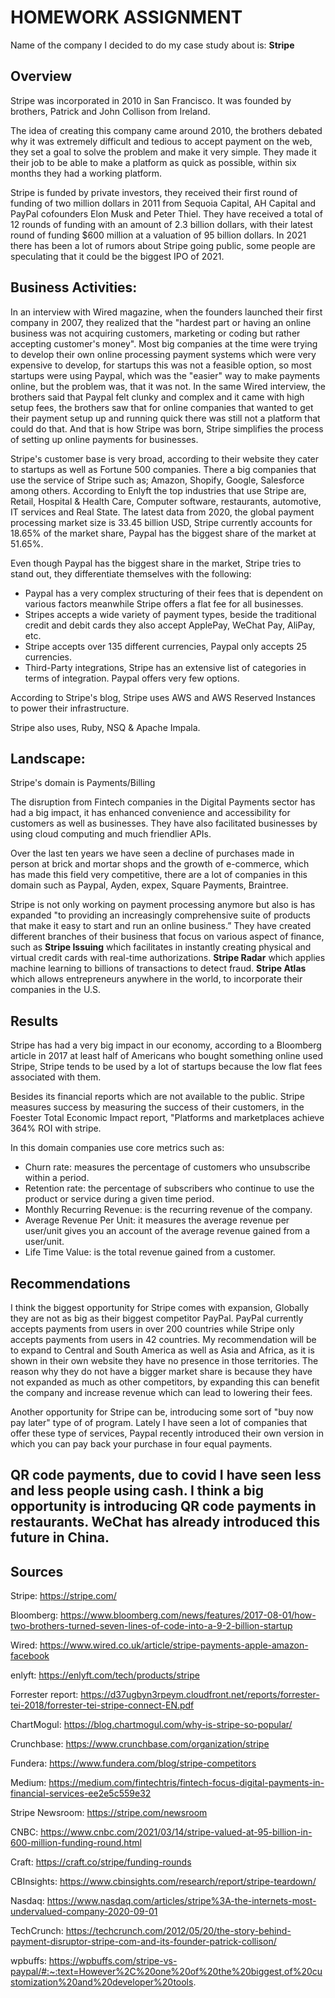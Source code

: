 # HOMEWORK ASSIGNMENT


Name of the company I decided to do my case study about is: **Stripe**

## Overview
Stripe was incorporated in 2010 in San Francisco. 
It was founded by brothers, Patrick and John Collison from Ireland.

The idea of creating this company came around 2010, the brothers debated why it was extremely difficult and tedious to accept payment on the web, they set a goal to solve the problem and make it very simple. 
They made it their job to be able to make a platform as quick as possible, within six months they had a working platform. 

Stripe is funded by private investors, they received their first round of funding of two million dollars in 2011 from Sequoia Capital, AH Capital and PayPal cofounders Elon Musk and Peter Thiel. 
They have received  a total of 12 rounds of funding with an amount of 2.3 billion dollars, with their latest round of funding $600 million at a valuation of 95 billion dollars.
In 2021 there has been a lot of rumors about Stripe going public, some people are speculating that it could be the biggest IPO of 2021.

## Business Activities:

In an interview with Wired magazine, when the founders launched their first company in 2007, they realized that the "hardest part or having an online business was not acquiring customers, marketing or coding but rather accepting customer's money".
Most big companies at the time were trying to develop their own online processing payment systems which were very expensive to develop, for startups this was not a feasible option, so most startups were using Paypal, which was the "easier" way to make payments online, but the problem was, that it was not. In the same Wired interview, the brothers said that Paypal felt clunky and complex and it came with high setup fees, the brothers saw that for online companies that wanted to get their payment setup up and running quick there was still not a platform that could do that. 
And that is how Stripe was born, Stripe simplifies the process of setting up online payments for businesses. 


Stripe's customer base is very broad, according to their website they cater to startups as well as Fortune 500 companies. There a big companies that use the service of Stripe such as; Amazon, Shopify, Google, Salesforce among others.
According to Enlyft the top industries that use Stripe are, Retail, Hospital & Health Care, Computer software, restaurants, automotive, IT services and Real State.
The latest data from 2020, the global payment processing market size is 33.45 billion USD, Stripe currently accounts for 18.65% of the market share, Paypal has the biggest share of the market at 51.65%.


Even though Paypal has the biggest share in the market, Stripe tries to stand out, they differentiate themselves with the following:
* Paypal has a very complex structuring of their fees that is dependent on various factors meanwhile Stripe offers a flat fee for all businesses. 
* Stripes accepts a wide variety of payment types, beside the traditional credit and debit cards they also accept ApplePay, WeChat Pay, AliPay, etc. 
* Stripe accepts over 135 different currencies, Paypal only accepts 25 currencies. 
* Third-Party integrations, Stripe has an extensive list of categories in terms of integration. Paypal offers very few options.


According to Stripe's blog, Stripe uses AWS and AWS Reserved Instances to power their infrastructure.

Stripe also uses, Ruby, NSQ & Apache Impala.

## Landscape:

Stripe's domain is Payments/Billing

The disruption from Fintech companies in the Digital Payments sector has had a big impact, it has enhanced convenience and accessibility  for customers as well as businesses. They have also facilitated businesses by using cloud computing and much friendlier APIs.

Over the last ten years we have seen a decline of purchases made in person at brick and mortar shops and the growth of e-commerce, which has made this field very competitive, there are a lot of companies in this domain such as Paypal, Ayden, expex, Square Payments, Braintree.

Stripe is not only working on payment processing anymore but also is has expanded "to providing an increasingly comprehensive suite of products that make it easy to start and run an online business.”
They have created different branches of their business that focus on various aspect of finance, such as **Stripe Issuing** which facilitates in instantly creating physical and virtual credit cards with real-time authorizations. **Stripe Radar** which applies machine learning to billions of transactions to detect fraud. **Stripe Atlas** which allows entrepreneurs anywhere in the world, to incorporate their companies in the U.S.



## Results

Stripe has had a very big impact in our economy, according to a Bloomberg article in 2017 at least half of Americans who bought something online used Stripe, Stripe tends to be used by a lot of startups because the low flat fees associated with them. 

Besides its financial reports which are not available to the public. Stripe measures success by measuring the success of their customers, in the Foester Total Economic Impact report, "Platforms and marketplaces achieve 364% ROI with stripe.

In this domain companies use core metrics such as:
* Churn rate: measures the percentage of customers who unsubscribe within a period.
* Retention rate: the percentage of subscribers who continue to use the product or service during a given time period.
* Monthly Recurring Revenue: is the recurring revenue of the company. 
* Average Revenue Per Unit: it measures the average revenue per user/unit gives you an account of the average revenue gained from a user/unit.
* Life Time Value: is the total revenue gained from a customer.


## Recommendations

I think the biggest opportunity for Stripe comes with expansion, Globally they are not as big as their biggest competitor PayPal. PayPal currently accepts payments from users in over 200 countries while Stripe only accepts payments from users in 42 countries.
My recommendation will be to expand to Central and South America as well as Asia and Africa, as it is shown in their own website they have no presence in those territories. The reason why they do not have a bigger market share is because they have not expanded as much as other competitors, by expanding this can benefit the company and increase revenue which can lead to lowering their fees.

Another opportunity for Stripe can be, introducing some sort of "buy now pay later" type of of program. Lately I have seen a lot of companies that offer these type of services, Paypal recently introduced their own version in which you can pay back your purchase in four equal payments.

QR code payments, due to covid I have seen less and less people using cash. I think a big opportunity is introducing QR code payments in restaurants. WeChat has already introduced this future in China. 
---------------------------
## Sources
Stripe: https://stripe.com/

Bloomberg: https://www.bloomberg.com/news/features/2017-08-01/how-two-brothers-turned-seven-lines-of-code-into-a-9-2-billion-startup

Wired: https://www.wired.co.uk/article/stripe-payments-apple-amazon-facebook

enlyft: https://enlyft.com/tech/products/stripe

Forrester report: https://d37ugbyn3rpeym.cloudfront.net/reports/forrester-tei-2018/forrester-tei-stripe-connect-EN.pdf

ChartMogul: https://blog.chartmogul.com/why-is-stripe-so-popular/

Crunchbase: https://www.crunchbase.com/organization/stripe

Fundera: https://www.fundera.com/blog/stripe-competitors

Medium: https://medium.com/fintechtris/fintech-focus-digital-payments-in-financial-services-ee2e5c559e32

Stripe Newsroom: https://stripe.com/newsroom

CNBC: https://www.cnbc.com/2021/03/14/stripe-valued-at-95-billion-in-600-million-funding-round.html

Craft: https://craft.co/stripe/funding-rounds

CBInsights: https://www.cbinsights.com/research/report/stripe-teardown/

Nasdaq: https://www.nasdaq.com/articles/stripe%3A-the-internets-most-undervalued-company-2020-09-01

TechCrunch: https://techcrunch.com/2012/05/20/the-story-behind-payment-disruptor-stripe-com-and-its-founder-patrick-collison/

wpbuffs: https://wpbuffs.com/stripe-vs-paypal/#:~:text=However%2C%20one%20of%20the%20biggest,of%20customization%20and%20developer%20tools.
